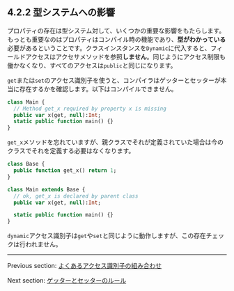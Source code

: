 ## 4.2.2 型システムへの影響

プロパティの存在は型システム対して、いくつかの重要な影響をもたらします。もっとも重要なのはプロパティはコンパイル時の機能であり、**型がわかっている**必要があるということです。クラスインスタンスを`Dynamic`に代入すると、フィールドアクセスはアクセサメソッドを参照**しません**。同じようにアクセス制限も働かなくなり、すべてのアクセスは`public`と同じになります。

`get`または`set`のアクセス識別子を使うと、コンパイラはゲッターとセッターが本当に存在するかを確認します。以下はコンパイルできません。

```haxe
class Main {
  // Method get_x required by property x is missing
  public var x(get, null):Int;
  static public function main() {}
}
```

`get_x`メソッドを忘れていますが、親クラスでそれが定義されていた場合は今のクラスでそれを定義する必要はなくなります。

```haxe
class Base {
  public function get_x() return 1;
}

class Main extends Base {
  // ok, get_x is declared by parent class
  public var x(get, null):Int;

  static public function main() {}
}
```

`dynamic`アクセス識別子は`get`や`set`と同じように動作しますが、この存在チェックは行われません。

---

Previous section: [よくあるアクセス識別子の組み合わせ](class-field-property-common-combinations.md)

Next section: [ゲッターとセッターのルール](class-field-property-rules.md)